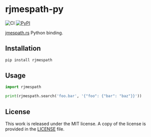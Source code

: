 # rjmespath-py

![CI](https://github.com/messense/rjmespath-py/workflows/CI/badge.svg)
[![PyPI](https://img.shields.io/pypi/v/rjmespath.svg)](https://pypi.org/project/rjieba)

[jmespath.rs](https://github.com/jmespath/jmespath.rs) Python binding.

## Installation

```bash
pip install rjmespath
```

## Usage

```python
import rjmespath

print(rjmespath.search('foo.bar', '{"foo": {"bar": "baz"}}'))
```

## License

This work is released under the MIT license. A copy of the license is provided in the [LICENSE](./LICENSE) file.
